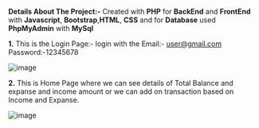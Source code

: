 **Details About The Project:-**
Created with **PHP** for **BackEnd** and **FrontEnd** with **Javascript**, **Bootstrap**,**HTML**, **CSS** and for **Database** used **PhpMyAdmin** with **MySql**

**1.** This is the Login Page:- login with the 
     Email:- user@gmail.com
     Password:-12345678

![image](https://github.com/user-attachments/assets/5d5911ec-7296-4cf7-ab49-74d216a83bf7)

**2.** This is Home Page where we can see details of Total Balance and expanse and income amount or we can add on transaction based on Income and Expanse.

![image](https://github.com/user-attachments/assets/5ca73b33-1cde-43da-8ad7-bdaadba3487d)

 


